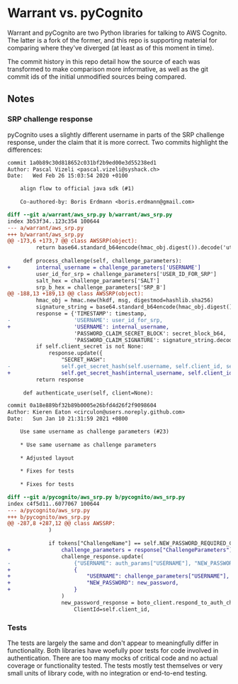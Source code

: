 # Warrant vs. pyCognito

Warrant and pyCognito are two Python libraries for talking to AWS Cognito.  The
latter is a fork of the former, and this repo is supporting material for
comparing where they've diverged (at least as of this moment in time).

The commit history in this repo detail how the source of each was transformed
to make comparison more informative, as well as the git commit ids of the
initial unmodified sources being compared.

## Notes

### SRP challenge response

pyCognito uses a slightly different username in parts of the SRP challenge
response, under the claim that it is more correct.  Two commits highlight the
differences:

```patch
commit 1a0b89c30d818652c031bf2b9ed00e3d55238ed1
Author: Pascal Vizeli <pascal.vizeli@syshack.ch>
Date:   Wed Feb 26 15:03:54 2020 +0100

    align flow to official java sdk (#1)
    
    Co-authored-by: Boris Erdmann <boris.erdmann@gmail.com>

diff --git a/warrant/aws_srp.py b/warrant/aws_srp.py
index 3b53f34..123c354 100644
--- a/warrant/aws_srp.py
+++ b/warrant/aws_srp.py
@@ -173,6 +173,7 @@ class AWSSRP(object):
         return base64.standard_b64encode(hmac_obj.digest()).decode('utf-8')
 
     def process_challenge(self, challenge_parameters):
+        internal_username = challenge_parameters['USERNAME']
         user_id_for_srp = challenge_parameters['USER_ID_FOR_SRP']
         salt_hex = challenge_parameters['SALT']
         srp_b_hex = challenge_parameters['SRP_B']
@@ -188,13 +189,13 @@ class AWSSRP(object):
         hmac_obj = hmac.new(hkdf, msg, digestmod=hashlib.sha256)
         signature_string = base64.standard_b64encode(hmac_obj.digest())
         response = {'TIMESTAMP': timestamp,
-                    'USERNAME': user_id_for_srp,
+                    'USERNAME': internal_username,
                     'PASSWORD_CLAIM_SECRET_BLOCK': secret_block_b64,
                     'PASSWORD_CLAIM_SIGNATURE': signature_string.decode('utf-8')}
         if self.client_secret is not None:
             response.update({
                 "SECRET_HASH":
-                self.get_secret_hash(self.username, self.client_id, self.client_secret)})
+                self.get_secret_hash(internal_username, self.client_id, self.client_secret)})
         return response
 
     def authenticate_user(self, client=None):
```

```patch
commit 0a18e889bf32b89b0005e26bfd4d26f2f9098604
Author: Kieren Eaton <circulon@users.noreply.github.com>
Date:   Sun Jan 10 21:31:59 2021 +0800

    Use same username as challenge parameters (#23)
    
    * Use same username as challenge parameters
    
    * Adjusted layout
    
    * Fixes for tests
    
    * Fixes for tests

diff --git a/pycognito/aws_srp.py b/pycognito/aws_srp.py
index c4f5d11..6077067 100644
--- a/pycognito/aws_srp.py
+++ b/pycognito/aws_srp.py
@@ -287,8 +287,12 @@ class AWSSRP:
             )
 
             if tokens["ChallengeName"] == self.NEW_PASSWORD_REQUIRED_CHALLENGE:
+                challenge_parameters = response["ChallengeParameters"]
                 challenge_response.update(
-                    {"USERNAME": auth_params["USERNAME"], "NEW_PASSWORD": new_password}
+                    {
+                        "USERNAME": challenge_parameters["USERNAME"],
+                        "NEW_PASSWORD": new_password,
+                    }
                 )
                 new_password_response = boto_client.respond_to_auth_challenge(
                     ClientId=self.client_id,
```

### Tests

The tests are largely the same and don't appear to meaningfully differ in
functionality.  Both libraries have woefully poor tests for code involved in
authentication.  There are too many mocks of critical code and no actual
coverage or functionality tested.  The tests mostly test themselves or very
small units of library code, with no integration or end-to-end testing.
